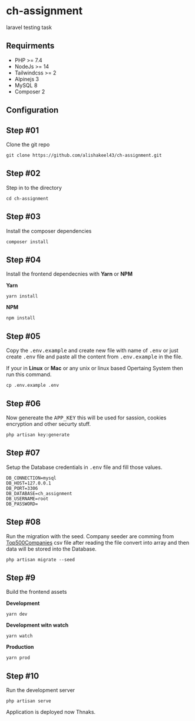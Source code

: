 # ch-assignment
laravel testing task 

## Requirments

-   PHP >= 7.4
-   NodeJs >= 14
-   Tailwindcss >= 2
-   Alpinejs 3
-   MySQL 8
-   Composer 2

## Configuration

## Step #01

Clone the git repo

```shell
git clone https://github.com/alishakeel43/ch-assignment.git
```

## Step #02

Step in to the directory

```shell
cd ch-assignment
```

## Step #03

Install the composer dependencies

```shell
composer install
```

## Step #04

Install the frontend dependecnies with **Yarn** or **NPM**

**Yarn**

```shell
yarn install
```

**NPM**

```shell
npm install
```

## Step #05

Copy the <kbd>.env.example</kbd> and create new file with name of <kbd>.env</kbd> or just create <kbd>.env</kbd> file and paste all the content from <kbd>.env.example</kbd> in the file.

If your in **Linux** or **Mac** or any unix or linux based Opertaing System then run this command.

```shell
cp .env.example .env
```

## Step #06

Now genereate the <kbd>APP_KEY</kbd> this will be used for sassion, cookies encryption and other securty stuff.

```shell
php artisan key:generate
```

## Step #07

Setup the Database credentials in <kbd>.env</kbd> file and fill those values.

```.env
DB_CONNECTION=mysql
DB_HOST=127.0.0.1
DB_PORT=3306
DB_DATABASE=ch_assignment
DB_USERNAME=root
DB_PASSWORD=
```

## Step #08

Run the migration with the seed. Company seeder are comming from [Top500Companies](./demo_data/top500Domains.csv) csv file after reading the file convert into array and then data will be stored into the Database.

```shell
php artisan migrate --seed
```

## Step #9

Build the frontend assets

**Development**

```shell
yarn dev
```

**Development witn watch**

```shell
yarn watch
```

**Production**

```shell
yarn prod
```

## Step #10

Run the development server

```shell
php artisan serve
```

Application is deployed now Thnaks.

